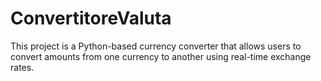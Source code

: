 # ConvertitoreValuta
This project is a Python-based currency converter that allows users to convert amounts from one currency to another using real-time exchange rates.
